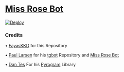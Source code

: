 # [Miss Rose Bot](https://t.me/MissRose_bot)

[![Deploy](https://camo.githubusercontent.com/6979881d5a96b7b18a057083bb8aeb87ba35fc279452e29034c1e1c49ade0636/68747470733a2f2f7777772e6865726f6b7563646e2e636f6d2f6465706c6f792f627574746f6e2e737667)](https://dashboard.heroku.com/new?template=https%3A%2F%2Fgithub.com%2FFayasKKD%2FMiss-Rose-Bot)

### Credits

• [FayasKKD](https://github.com/FayasKKD/Bio) for this Repository 

• [Paul Larsen](https://github.com/PaulSonOfLars) for his [tgbot](https://github.com/PaulSonOfLars/tgbot) Repository and [Miss Rose Bot](https://t.me/MissRose_bot)

• [Dan Tes](https://github.com/delivrance) For his [Pyrogram](https://docs.pyrogram.org/) Library
